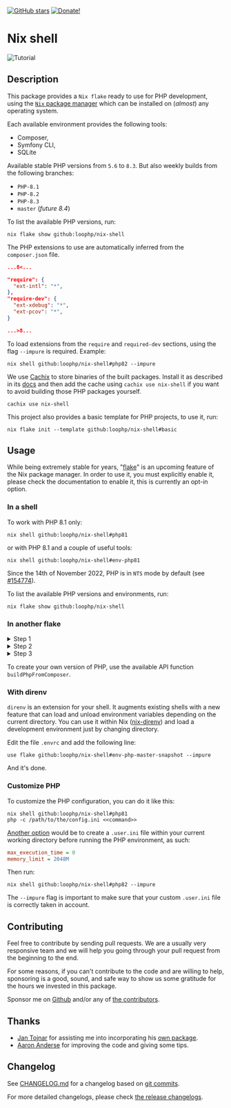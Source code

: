 [![GitHub stars][github stars]][1]
[![Donate!][donate github]][5]

# Nix shell

![Tutorial](./docs/readme.gif "Tutorial")

## Description

This package provides a `Nix flake` ready to use
for PHP development, using the [`Nix` package manager][50]
which can be installed on (_almost_) any operating system.

Each available environment provides the following tools:

- Composer,
- Symfony CLI,
- SQLite

Available stable PHP versions from `5.6` to `8.3`. But also weekly builds from
the following branches:

- `PHP-8.1`
- `PHP-8.2`
- `PHP-8.3`
- `master` (_future 8.4_)

To list the available PHP versions, run:

```shell
nix flake show github:loophp/nix-shell
```

The PHP extensions to use are automatically inferred from the `composer.json`
file.

```json
...8<...

"require": {
  "ext-intl": "*",
},
"require-dev": {
  "ext-xdebug": "*",
  "ext-pcov": "*",
}

...>8...
```

To load extensions from the `require` and `required-dev` sections, using the flag
`--impure` is required. Example:

```shell
nix shell github:loophp/nix-shell#php82 --impure
```

We use [Cachix](https://app.cachix.org/cache/nix-shell) to store binaries of the
built packages. Install it as described in its [docs](https://docs.cachix.org/)
and then add the cache using `cachix use nix-shell` if you want to avoid
building those PHP packages yourself.

```shell
cachix use nix-shell
```

This project also provides a basic template for PHP projects, to use it, run:

```shell
nix flake init --template github:loophp/nix-shell#basic
```

## Usage

While being extremely stable for years, "[flake][nix flake]" is an upcoming
feature of the Nix package manager. In order to use it, you must explicitly
enable it, please check the documentation to enable it, this is currently an
opt-in option.

### In a shell

To work with PHP 8.1 only:

```shell
nix shell github:loophp/nix-shell#php81
```

or with PHP 8.1 and a couple of useful tools:

```shell
nix shell github:loophp/nix-shell#env-php81
```

Since the 14th of November 2022, PHP is in `NTS` mode by default (see
[#154774](https://github.com/NixOS/nixpkgs/issues/154774)).

To list the available PHP versions and environments, run:

```shell
nix flake show github:loophp/nix-shell
```

### In another flake

<details>

<summary>Step 1</summary>

Import the input:

```nix
  inputs = {
    nixpkgs.url = "github:NixOS/nixpkgs/nixpkgs-unstable";
    flake-utils.url = "github:numtide/flake-utils";
    phps.url = "github:loophp/nix-shell";
  };
```

</details>

<details>

<summary>Step 2</summary>

Import the overlay:

```nix
pkgs = import inputs.nixpkgs {
    inherit system;
    overlays = [
        inputs.phps.overlays.default
    ];
};
```

</details>

<details>

<summary>Step 3</summary>

Use the packages:

```nix
    # PHP 8.1 environment
    pkgs.env-php81
```

</details>

To create your own version of PHP, use the available API function `buildPhpFromComposer`.

### With direnv

`direnv` is an extension for your shell. It augments existing shells with a new
feature that can load and unload environment variables depending on the current
directory. You can use it within Nix ([nix-direnv][nix direnv]) and load a
development environment just by changing directory.

Edit the file `.envrc` and add the following line:

```
use flake github:loophp/nix-shell#env-php-master-snapshot --impure
```

And it's done.

### Customize PHP

To customize the PHP configuration, you can do it like this:

```shell
nix shell github:loophp/nix-shell#php81
php -c /path/to/the/config.ini <<command>>
```

[Another option][doc .user.ini] would be to create a `.user.ini` file within
your current working directory before running the PHP environment, as such:

```ini
max_execution_time = 0
memory_limit = 2048M
```

Then run:

```shell
nix shell github:loophp/nix-shell#php82 --impure
```

The `--impure` flag is important to make sure that your custom
`.user.ini` file is correctly taken in account.

## Contributing

Feel free to contribute by sending pull requests. We are a
usually very responsive team and we will help you going
through your pull request from the beginning to the end.

For some reasons, if you can't contribute to the code and are
willing to help, sponsoring is a good, sound, and safe way
to show us some gratitude for the hours we invested in this
package.

Sponsor me on [Github][5] and/or any of [the contributors][6].

## Thanks

- [Jan Tojnar][47] for assisting me into incorporating his [own package][48].
- [Aaron Anderse][52] for improving the code and giving some tips.

## Changelog

See [CHANGELOG.md][43] for a changelog based on [git commits][44].

For more detailed changelogs, please check [the release changelogs][45].

[1]: https://packagist.org/packages/loophp/nix-shell
[latest stable version]: https://img.shields.io/packagist/v/loophp/nix-shell.svg?style=flat-square
[github stars]: https://img.shields.io/github/stars/loophp/nix-shell.svg?style=flat-square
[total downloads]: https://img.shields.io/packagist/dt/loophp/nix-shell.svg?style=flat-square
[github workflow status]: https://img.shields.io/github/workflow/status/loophp/nix-shell/Unit%20tests?style=flat-square
[code quality]: https://img.shields.io/scrutinizer/quality/g/loophp/nix-shell/master.svg?style=flat-square
[3]: https://scrutinizer-ci.com/g/loophp/nix-shell/?branch=master
[type coverage]: https://img.shields.io/badge/dynamic/json?style=flat-square&color=color&label=Type%20coverage&query=message&url=https%3A%2F%2Fshepherd.dev%2Fgithub%2Floophp%2Fcollection%2Fcoverage
[4]: https://shepherd.dev/github/loophp/nix-shell
[code coverage]: https://img.shields.io/scrutinizer/coverage/g/loophp/nix-shell/master.svg?style=flat-square
[license]: https://img.shields.io/packagist/l/loophp/nix-shell.svg?style=flat-square
[donate github]: https://img.shields.io/badge/Sponsor-Github-brightgreen.svg?style=flat-square
[donate paypal]: https://img.shields.io/badge/Sponsor-Paypal-brightgreen.svg?style=flat-square
[34]: https://github.com/loophp/nix-shell/issues
[2]: https://github.com/loophp/nix-shell/actions
[35]: http://www.phpspec.net/
[36]: https://github.com/phpro/grumphp
[37]: https://github.com/infection/infection
[38]: https://github.com/phpstan/phpstan
[39]: https://github.com/vimeo/psalm
[5]: https://github.com/sponsors/drupol
[6]: https://github.com/loophp/nix-shell/graphs/contributors
[43]: https://github.com/loophp/nix-shell/blob/master/CHANGELOG.md
[44]: https://github.com/loophp/nix-shell/commits/master
[45]: https://github.com/loophp/nix-shell/releases
[46]: https://nixos.org/guides/nix-pills/developing-with-nix-shell.html
[47]: https://github.com/jtojnar
[48]: https://github.com/fossar/nix-phps
[50]: https://nixos.org/download.html
[52]: https://github.com/aanderse
[doc .user.ini]: https://www.php.net/manual/en/configuration.file.per-user.php
[nix flake]: https://nixos.wiki/wiki/Flakes
[nix direnv]: https://github.com/nix-community/nix-direnv
